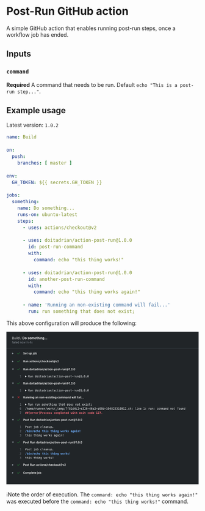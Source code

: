 # Post-Run GitHub action

A simple GitHub action that enables running post-run steps, once a workflow job has ended.

## Inputs

### `command`

**Required** A command that needs to be run. Default `echo "This is a post-run step..."`.

## Example usage
Latest version: `1.0.2`

```yaml
name: Build

on:
  push:
    branches: [ master ]

env:
  GH_TOKEN: ${{ secrets.GH_TOKEN }}

jobs:
  something:
    name: Do something...
    runs-on: ubuntu-latest
    steps:
      - uses: actions/checkout@v2
    
      - uses: doitadrian/action-post-run@1.0.0
        id: post-run-command
        with:
          command: echo "this thing works!"

      - uses: doitadrian/action-post-run@1.0.0
        id: another-post-run-command
        with:
          command: echo "this thing works again!"

      - name: 'Running an non-existing command will fail...'
        run: run something that does not exist;
```

This above configuration will produce the following:

![image](./docs/action-results.png)

ℹ️Note the order of execution. The `command: echo "this thing works again!"` was executed before the `command: echo "this thing works!"` command.
